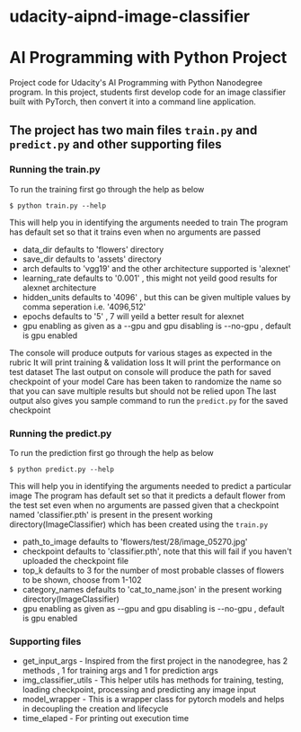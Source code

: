 # udacity-aipnd-image-classifier

# AI Programming with Python Project

Project code for Udacity's AI Programming with Python Nanodegree program.
In this project, students first develop code for an image classifier built with PyTorch, 
then convert it into a command line application.

## The project has two main files `train.py` and `predict.py` and other supporting files

### Running the train.py 

To run the training first go through the help as below
```
$ python train.py --help
```
This will help you in identifying the arguments needed to train
The program has default set so that it trains even when no arguments are passed
- data_dir defaults to 'flowers' directory
- save_dir defaults to 'assets' directory
- arch defaults to 'vgg19' and the other architecture supported is 'alexnet'
- learning_rate defaults to '0.001' , this might not yeild good results for alexnet architecture
- hidden_units defaults to '4096' , but this can be given multiple values by comma seperation i.e. '4096,512'
- epochs defaults to '5' , 7 will yeild a better result for alexnet
- gpu enabling as given as a --gpu and gpu disabling is --no-gpu , default is gpu enabled

The console will produce outputs for various stages as expected in the rubric
It will print training & validation loss 
It will print the performance on test dataset
The last output on console will produce the path for saved checkpoint of your model
Care has been taken to randomize the name so that you can save multiple results but should not be relied upon
The last output also gives you sample command to run the `predict.py` for the saved checkpoint

### Running the predict.py 

To run the prediction first go through the help as below
```
$ python predict.py --help
```
This will help you in identifying the arguments needed to predict a particular image
The program has default set so that it predicts a default flower from the test set even when no arguments are passed
given that a checkpoint named 'classifier.pth' is present in the present working directory(ImageClassifier) 
which has been created using the `train.py` 
- path_to_image defaults to 'flowers/test/28/image_05270.jpg'
- checkpoint defaults to 'classifier.pth', note that this will fail if you haven't uploaded the checkpoint file
- top_k defaults to 3 for the number of most probable classes of flowers to be shown, choose from 1-102
- category_names defaults to 'cat_to_name.json' in the present working directory(ImageClassifier) 
- gpu enabling as given as --gpu and gpu disabling is --no-gpu , default is gpu enabled

### Supporting files 
- get_input_args - Inspired from the first project in the nanodegree, has 2 methods , 1 for training args and 1 for prediction args
- img_classifier_utils - This helper utils has methods for training, testing, loading checkpoint, processing and predicting any image input
- model_wrapper - This is a wrapper class for pytorch models and helps in decoupling the creation and lifecycle 
- time_elaped - For printing out execution time 

